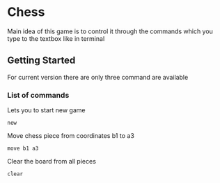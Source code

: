 # Chess

Main idea of this game is to control it through the commands which you type to the textbox like in terminal

## Getting Started

For current version there are only three command are available

### List of commands

Lets you to start new game

```
new
```
Move chess piece from coordinates b1 to a3

```
move b1 a3
```

Clear the board from all pieces

```
clear
```
